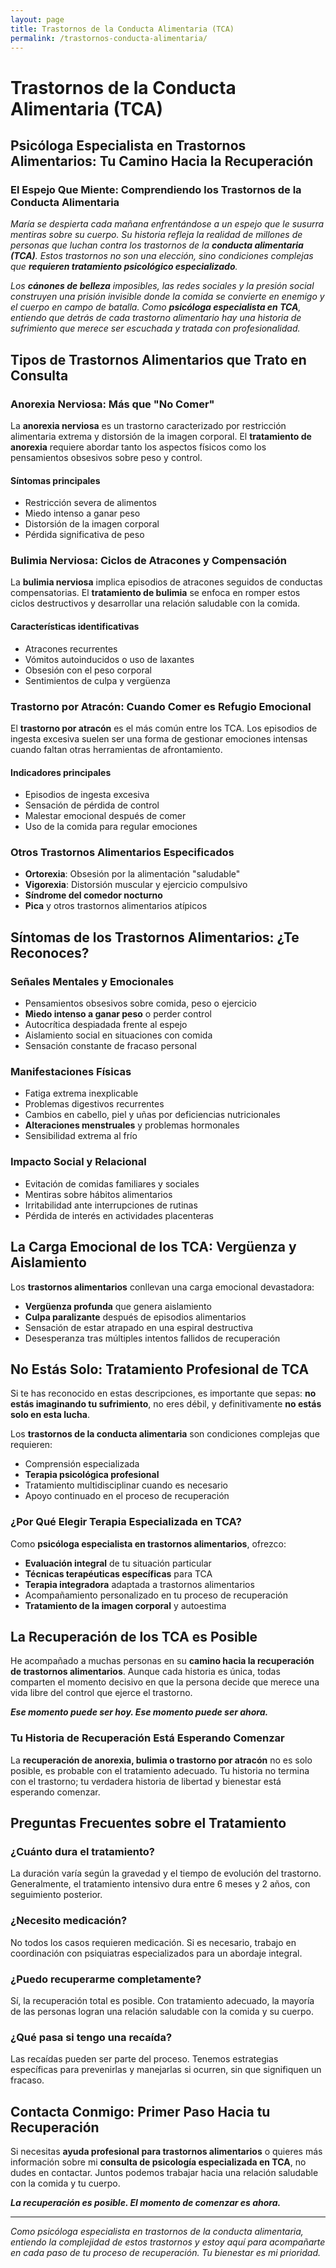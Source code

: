 ```yaml
---
layout: page
title: Trastornos de la Conducta Alimentaria (TCA)
permalink: /trastornos-conducta-alimentaria/
---
```


# Trastornos de la Conducta Alimentaria (TCA)

## Psicóloga Especialista en Trastornos Alimentarios: Tu Camino Hacia la Recuperación

### El Espejo Que Miente: Comprendiendo los Trastornos de la Conducta Alimentaria

*María se despierta cada mañana enfrentándose a un espejo que le susurra mentiras sobre su cuerpo. Su historia refleja la realidad de millones de personas que luchan contra los trastornos de la **conducta alimentaria (TCA)**. Estos trastornos no son una elección, sino condiciones complejas que **requieren tratamiento psicológico especializado**.*

*Los **cánones de belleza** imposibles, las redes sociales y la presión social construyen una prisión invisible donde la comida se convierte en enemigo y el cuerpo en campo de batalla. Como **psicóloga especialista en TCA**, entiendo que detrás de cada trastorno alimentario hay una historia de sufrimiento que merece ser escuchada y tratada con profesionalidad.*

## Tipos de Trastornos Alimentarios que Trato en Consulta

### Anorexia Nerviosa: Más que "No Comer"

La **anorexia nerviosa** es un trastorno caracterizado por restricción alimentaria extrema y distorsión de la imagen corporal. El **tratamiento de anorexia** requiere abordar tanto los aspectos físicos como los pensamientos obsesivos sobre peso y control.

#### Síntomas principales

- Restricción severa de alimentos
- Miedo intenso a ganar peso
- Distorsión de la imagen corporal
- Pérdida significativa de peso

### Bulimia Nerviosa: Ciclos de Atracones y Compensación

La **bulimia nerviosa** implica episodios de atracones seguidos de conductas compensatorias. El **tratamiento de bulimia** se enfoca en romper estos ciclos destructivos y desarrollar una relación saludable con la comida.

#### Características identificativas

- Atracones recurrentes
- Vómitos autoinducidos o uso de laxantes
- Obsesión con el peso corporal
- Sentimientos de culpa y vergüenza

### Trastorno por Atracón: Cuando Comer es Refugio Emocional

El **trastorno por atracón** es el más común entre los TCA. Los episodios de ingesta excesiva suelen ser una forma de gestionar emociones intensas cuando faltan otras herramientas de afrontamiento.

#### Indicadores principales

- Episodios de ingesta excesiva
- Sensación de pérdida de control
- Malestar emocional después de comer
- Uso de la comida para regular emociones

### Otros Trastornos Alimentarios Especificados

- **Ortorexia**: Obsesión por la alimentación "saludable"
- **Vigorexia**: Distorsión muscular y ejercicio compulsivo
- **Síndrome del comedor nocturno**
- **Pica** y otros trastornos alimentarios atípicos

## Síntomas de los Trastornos Alimentarios: ¿Te Reconoces?

### Señales Mentales y Emocionales

- Pensamientos obsesivos sobre comida, peso o ejercicio
- **Miedo intenso a ganar peso** o perder control
- Autocrítica despiadada frente al espejo
- Aislamiento social en situaciones con comida
- Sensación constante de fracaso personal

### Manifestaciones Físicas

- Fatiga extrema inexplicable
- Problemas digestivos recurrentes
- Cambios en cabello, piel y uñas por deficiencias nutricionales
- **Alteraciones menstruales** y problemas hormonales
- Sensibilidad extrema al frío

### Impacto Social y Relacional

- Evitación de comidas familiares y sociales
- Mentiras sobre hábitos alimentarios
- Irritabilidad ante interrupciones de rutinas
- Pérdida de interés en actividades placenteras

## La Carga Emocional de los TCA: Vergüenza y Aislamiento

Los **trastornos alimentarios** conllevan una carga emocional devastadora:

- **Vergüenza profunda** que genera aislamiento
- **Culpa paralizante** después de episodios alimentarios
- Sensación de estar atrapado en una espiral destructiva
- Desesperanza tras múltiples intentos fallidos de recuperación

## No Estás Solo: Tratamiento Profesional de TCA

Si te has reconocido en estas descripciones, es importante que sepas: **no estás imaginando tu sufrimiento**, no eres débil, y definitivamente **no estás solo en esta lucha**.

Los **trastornos de la conducta alimentaria** son condiciones complejas que requieren:

- Comprensión especializada
- **Terapia psicológica profesional**
- Tratamiento multidisciplinar cuando es necesario
- Apoyo continuado en el proceso de recuperación

### ¿Por Qué Elegir Terapia Especializada en TCA?

Como **psicóloga especialista en trastornos alimentarios**, ofrezco:

- **Evaluación integral** de tu situación particular
- **Técnicas terapéuticas específicas** para TCA
- **Terapia integradora** adaptada a trastornos alimentarios
- Acompañamiento personalizado en tu proceso de recuperación
- **Tratamiento de la imagen corporal** y autoestima

## La Recuperación de los TCA es Posible

He acompañado a muchas personas en su **camino hacia la recuperación de trastornos alimentarios**. Aunque cada historia es única, todas comparten el momento decisivo en que la persona decide que merece una vida libre del control que ejerce el trastorno.

***Ese momento puede ser hoy. Ese momento puede ser ahora.***

### Tu Historia de Recuperación Está Esperando Comenzar

La **recuperación de anorexia, bulimia o trastorno por atracón** no es solo posible, es probable con el tratamiento adecuado. Tu historia no termina con el trastorno; tu verdadera historia de libertad y bienestar está esperando comenzar.

## Preguntas Frecuentes sobre el Tratamiento

### ¿Cuánto dura el tratamiento?

La duración varía según la gravedad y el tiempo de evolución del trastorno. Generalmente, el tratamiento intensivo dura entre 6 meses y 2 años, con seguimiento posterior.

### ¿Necesito medicación?

No todos los casos requieren medicación. Si es necesario, trabajo en coordinación con psiquiatras especializados para un abordaje integral.

### ¿Puedo recuperarme completamente?

Sí, la recuperación total es posible. Con tratamiento adecuado, la mayoría de las personas logran una relación saludable con la comida y su cuerpo.

### ¿Qué pasa si tengo una recaída?

Las recaídas pueden ser parte del proceso. Tenemos estrategias específicas para prevenirlas y manejarlas si ocurren, sin que signifiquen un fracaso.


## Contacta Conmigo: Primer Paso Hacia tu Recuperación

Si necesitas **ayuda profesional para trastornos alimentarios** o quieres más información sobre mi **consulta de psicología especializada en TCA**, no dudes en contactar. Juntos podemos trabajar hacia una relación saludable con la comida y tu cuerpo.

***La recuperación es posible. El momento de comenzar es ahora.***

---

*Como psicóloga especialista en trastornos de la conducta alimentaria, entiendo la complejidad de estos trastornos y estoy aquí para acompañarte en cada paso de tu proceso de recuperación. Tu bienestar es mi prioridad.*
